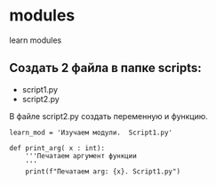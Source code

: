 # modules
learn modules

## Создать 2 файла в папке scripts:
- script1.py
- script2.py

В файле  script2.py создать переменную и функцию.
```
learn_mod = 'Изучаем модули.  Script1.py'

def print_arg( x : int): 
    '''Печатаем аргумент функции
    '''
    print(f"Печатаем arg: {x}. Script1.py")
```
